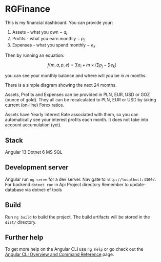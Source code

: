 # RGFinance

This is my financial dashboard. You can provide your:

1. Assets - what you own $-$ $a_i$
2. Profits - what you earn monthly $-$ $p_j$
3. Expenses - what you spend monthly $-$ $e_k$

Then by running an equation:

$$f(m, a, p, e) = \sum a_i + m \times \big(\sum p_j - \sum e_k\big)$$

you can see your monthly balance and where will you be in $m$ months.

There is a simple diagram showing the next 24 months.

Assets, Profits and Expenses can be provided in PLN, EUR, USD or GOZ (ounce of gold).
They all can be recalculated to PLN, EUR or USD by taking current (on-line) Forex ratios.

Assets have Yearly Interest Rate associated with them, so you can automatically see your interest profits each month. It does not take into account accumulation (yet).

## Stack

Angular 13
Dotnet 6
MS SQL

## Development server

Angular run `ng serve` for a dev server. Navigate to `http://localhost:4300/`.
For backend `dotnet run` in Api Project directory
Remember to update-database via dotnet-ef tools

## Build

Run `ng build` to build the project. The build artifacts will be stored in the `dist/` directory.

## Further help

To get more help on the Angular CLI use `ng help` or go check out the [Angular CLI Overview and Command Reference](https://angular.io/cli) page.
